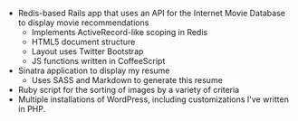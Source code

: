 - Redis-based Rails app that uses an API for the Internet Movie Database to display movie recommendations
  - Implements ActiveRecord-like scoping in Redis
  - HTML5 document structure
  - Layout uses Twitter Bootstrap
  - JS functions written in CoffeeScript
- Sinatra application to display my resume
  - Uses SASS and Markdown to generate this resume
- Ruby script for the sorting of images by a variety of criteria
- Multiple installations of WordPress, including customizations I've written in PHP.
